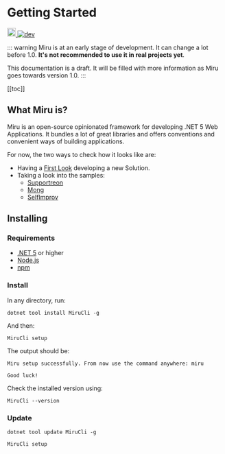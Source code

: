 <!-- 
What Miru is?
Overview
  samples
  TODO: video
TODO: References
-->
# Getting Started

<p>
  <a href="https://www.nuget.org/packages/Miru/">
      <img src="https://badgen.net/nuget/v/Miru/latest" alt="nuget" height="20">
  </a>
  <a href="https://f.feedz.io/miru/miru/nuget/index.json">
      <img src="https://img.shields.io/badge/endpoint.svg?url=https%3A%2F%2Ff.feedz.io%2Fmiru%2Fmiru%2Fshield%2FMiru%2Flatest&label=dev" alt="dev">
  </a>    
</p>

::: warning
Miru is at an early stage of development. It can change a lot before 1.0. **It's not recommended to use it in real projects yet**.

This documentation is a draft. It will be filled with more information as Miru goes towards version 1.0.
:::

[[toc]]

## What Miru is?

Miru is an open-source opinionated framework for developing .NET 5 Web Applications. It bundles a lot of great libraries and offers conventions and convenient ways of building applications.

For now, the two ways to check how it looks like are:

* Having a [First Look](/Introduction/FirstLook.html) developing a new Solution.
* Taking a look into the samples:
  * [Supportreon](https://github.com/joaofx/Supportreon)
  * [Mong](https://github.com/mirufx/miru/tree/master/samples/Mong)
  * [SelfImprov](https://github.com/mirufx/miru/tree/master/samples/SelfImprov)

## Installing

### Requirements

* [.NET 5](https://dotnet.microsoft.com/download/dotnet-core) or higher
* [Node.js](https://nodejs.org/en/)
* [npm](https://www.npmjs.com/get-npm)

### Install

In any directory, run:

```
dotnet tool install MiruCli -g
```

And then:

```
MiruCli setup
```

The output should be:

```
Miru setup successfully. From now use the command anywhere: miru

Good luck!
```

Check the installed version using:

```
MiruCli --version
```

### Update

```
dotnet tool update MiruCli -g

MiruCli setup
```

<!--
Miru is composed by:

* MiruCli: A global .net tool for creating new solutions and executing Miru tasks
* Miru Core: The main library
* Miru Extensions: Other libraries that add specific functionality to the application 

## Dependencies

Some of the amazing libraries and frameworks Miru uses:

* .NET 5
* ASP.NET MVC
* MediatR, 
* EFCore 
* FluentMigrator
* FluentValidation
* HtmlTags
* FluentEmail
* Serilog
* Hangfire
* Bootstrap
* Laravel Mix
* Turbolinks
* Rails-ujs
-->